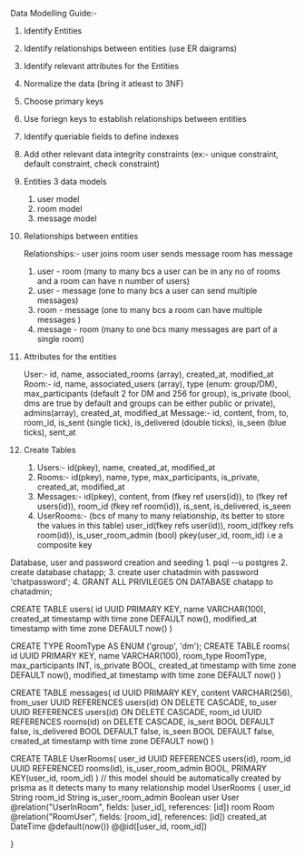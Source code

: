 Data Modelling Guide:- 

1. Identify Entities
2. Identify relationships between entities (use ER daigrams)
3. Identify relevant attributes for the Entities
4. Normalize the data (bring it atleast to 3NF)
5. Choose primary keys
6. Use foriegn keys to establish relationships between entities
7. Identify queriable fields to define indexes
8. Add other relevant data integrity constraints (ex:- unique constraint, default constraint, check constraint)

1. Entities
    3 data models

    1. user model
    2. room model
    3. message model

2. Relationships between entities

    Relationships:- 
        user joins room
        user sends message
        room has message

    1. user - room (many to many bcs a user can be in any no of rooms and a room can have n number of users)
    2. user - message (one to many bcs a user can send multiple messages)
    3. room - message (one to many bcs a room can have multiple messages )
    4. message - room (many to one bcs many messages are part of a single room)


3. Attributes for the entities

    User:- 
       id, name, associated_rooms (array), created_at, modified_at 
    Room:-
       id, name, associated_users (array), type (enum: group/DM), max_participants (default 2 for DM and 256 for group), is_private (bool, dms are true by default and groups can be either public or private), admins(array), created_at, modified_at
    Message:-
       id, content, from, to, room_id, is_sent (single tick), is_delivered (double ticks), is_seen (blue ticks), sent_at

4. Create Tables
   1. Users:- id(pkey), name, created_at, modified_at
   2. Rooms:- id(pkey), name, type, max_participants, is_private, created_at, modified_at
   3. Messages:- id(pkey), content, from (fkey ref users(id)), to (fkey ref users(id)), room_id (fkey ref room(id)), is_sent, is_delivered, is_seen
   4. UserRooms:- (bcs of many to many relationship, its better to store the values in this table)
                user_id(fkey refs user(id)), room_id(fkey refs room(id)), is_user_room_admin (bool)
                pkey(user_id, room_id) i.e a composite key


Database, user and password creation and seeding
    1. psql --u postgres
    2. create database chatapp;
    3. create user chatadmin with password 'chatpassword';
    4. GRANT ALL PRIVILEGES ON DATABASE chatapp to chatadmin;


CREATE TABLE users(
    id UUID PRIMARY KEY,
    name VARCHAR(100),
    created_at timestamp  with time zone DEFAULT now(),
    modified_at timestamp with time zone DEFAULT now()
)

CREATE TYPE RoomType AS ENUM ('group', 'dm');
CREATE TABLE rooms(
    id UUID PRIMARY KEY,
    name VARCHAR(100),
    room_type RoomType,
    max_participants INT,
    is_private BOOL,
    created_at timestamp  with time zone DEFAULT now(),
    modified_at timestamp with time zone DEFAULT now()
)

CREATE TABLE messages(
    id UUID PRIMARY KEY,
    content VARCHAR(256),
    from_user UUID REFERENCES users(id) ON DELETE CASCADE,
    to_user UUID REFERENCES users(id) ON DELETE CASCADE,
    room_id UUID REFERENCES rooms(id) on DELETE CASCADE,
    is_sent BOOL DEFAULT false,
    is_delivered BOOL DEFAULT false,
    is_seen BOOL DEFAULT false,
    created_at timestamp  with time zone DEFAULT now()
)

CREATE TABLE UserRooms(
    user_id UUID REFERENCES users(id),
    room_id UUID REFERENCED rooms(id),
    is_user_room_admin BOOL,
    PRIMARY KEY(user_id, room_id)
)
// this model should be automatically created by prisma as it detects many to many relationship
model UserRooms {
  user_id String
  room_id String
  is_user_room_admin Boolean
  user User @relation("UserInRoom", fields: [user_id], references: [id])
  room Room @relation("RoomUser", fields: [room_id], references: [id])
  created_at DateTime @default(now())
  @@id([user_id, room_id])

}